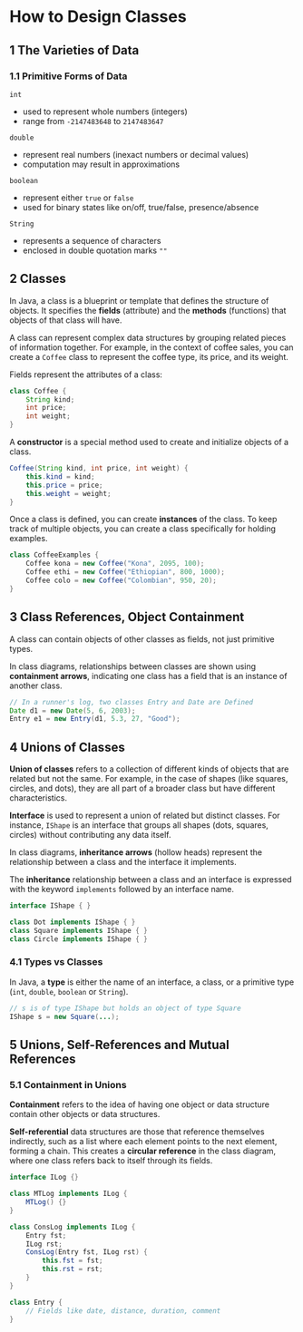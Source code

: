 # How to Design Classes
## 1 The Varieties of Data
### 1.1 Primitive Forms of Data

`int` 
- used to represent whole numbers (integers)
- range from `-2147483648` to `2147483647`

`double`
- represent real numbers (inexact numbers or decimal values)
- computation may result in approximations

`boolean`
- represent either `true` or `false`
- used for binary states like on/off, true/false, presence/absence

`String`
- represents a sequence of characters
- enclosed in double quotation marks `""`

## 2 Classes
In Java, a class is a blueprint or template that defines the structure of objects.
It specifies the **fields** (attribute) and the **methods** (functions) that objects of that class will have.

A class can represent complex data structures by grouping related pieces of information together. For example, in the context of coffee sales, you can create a `Coffee` class to represent the coffee type, its price, and its weight.

Fields represent the attributes of a class:
```java
class Coffee {
    String kind;
    int price;
    int weight;
}
```
A **constructor** is a special method used to create and initialize objects of a class.
```java
Coffee(String kind, int price, int weight) {
    this.kind = kind;
    this.price = price;
    this.weight = weight;
}
```
Once a class is defined, you can create **instances** of the class.
To keep track of multiple objects, you can create a class specifically for holding examples.

```java
class CoffeeExamples {
    Coffee kona = new Coffee("Kona", 2095, 100);
    Coffee ethi = new Coffee("Ethiopian", 800, 1000);
    Coffee colo = new Coffee("Colombian", 950, 20);
}
```
## 3 Class References, Object Containment

A class can contain objects of other classes as fields, not just primitive types.

In class diagrams, relationships between classes are shown using **containment arrows**, indicating one class has a field that is an instance of another class.
```java
// In a runner's log, two classes Entry and Date are Defined
Date d1 = new Date(5, 6, 2003);
Entry e1 = new Entry(d1, 5.3, 27, "Good");
```

## 4 Unions of Classes
**Union of classes** refers to a collection of different kinds of objects that are related but not the same. For example, in the case of shapes (like squares, circles, and dots), they are all part of a broader class but have different characteristics.

**Interface** is used to represent a union of related but distinct classes. For instance, `IShape` is an interface that groups all shapes (dots, squares, circles) without contributing any data itself.

In class diagrams, **inheritance arrows** (hollow heads) represent the relationship between a class and the interface it implements.

The **inheritance** relationship between a class and an interface is expressed with the keyword `implements` followed by an interface name.
```java
interface IShape { }

class Dot implements IShape { }
class Square implements IShape { }
class Circle implements IShape { }
```

### 4.1 Types vs Classes

In Java, a **type** is either the name of an interface, a class, or a primitive type
(`int`, `double`, `boolean` or `String`).

```java
// s is of type IShape but holds an object of type Square
IShape s = new Square(...);
```

## 5 Unions, Self-References and Mutual References
### 5.1 Containment in Unions
**Containment** refers to the idea of having one object or data structure contain other objects or data structures.

**Self-referential** data structures are those that reference themselves indirectly, such as a list where each element points to the next element, forming a chain. This creates a **circular reference** in the class diagram, where one class refers back to itself through its fields.

```java
interface ILog {}

class MTLog implements ILog {
    MTLog() {}
}

class ConsLog implements ILog {
    Entry fst;
    ILog rst;
    ConsLog(Entry fst, ILog rst) {
        this.fst = fst;
        this.rst = rst;
    }
}

class Entry {
    // Fields like date, distance, duration, comment
}
```
